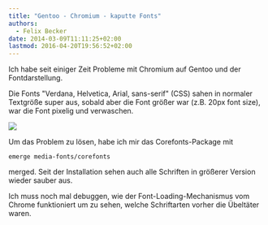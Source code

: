 ```yaml
---
title: "Gentoo - Chromium - kaputte Fonts"
authors:
  - Felix Becker
date: 2014-03-09T11:11:25+02:00
lastmod: 2016-04-20T19:56:52+02:00
---
```


Ich habe seit einiger Zeit Probleme mit Chromium auf Gentoo und der Fontdarstellung.

Die Fonts "Verdana, Helvetica, Arial, sans-serif" (CSS) sahen in normaler Textgröße super aus, sobald aber die Font größer war (z.B. 20px font size), war die Font pixelig und verwaschen.

[![](/posts/images/chromium-fontbroken-250px.png)](/posts/images/chromium-fontbroken.png)

Um das Problem zu lösen, habe ich mir das Corefonts-Package mit

```plain {linenos=false}
emerge media-fonts/corefonts
```

merged. Seit der Installation sehen auch alle Schriften in größerer Version wieder sauber aus.

Ich muss noch mal debuggen, wie der Font-Loading-Mechanismus vom Chrome funktioniert um zu sehen, welche Schriftarten vorher die Übeltäter waren.
